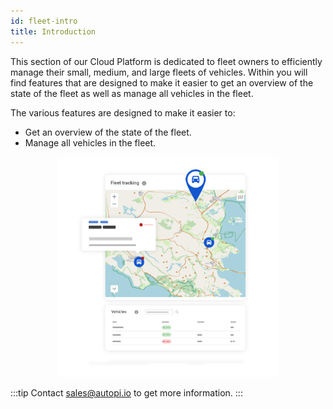 ```yaml
---
id: fleet-intro
title: Introduction
---
```


This section of our Cloud Platform is dedicated to fleet owners to efficiently manage their small, medium, and large fleets of vehicles. 
Within you will find features that are designed to make it easier to get an overview of the state of the fleet as well as manage all vehicles in the fleet. 

The various features are designed to make it easier to:
- Get an overview of the state of the fleet.
- Manage all vehicles in the fleet.

<p align="center">
    <img src="/img/cloud/fleet/introduction/AutoPI_CTA_23-24_GeoMap_01_Flat.png" alt="Fleet intro graphics" width="70%" />
</p>

:::tip
Contact sales@autopi.io to get more information.
:::
